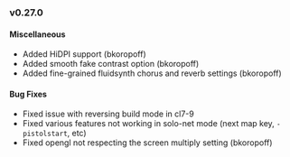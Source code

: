 ### v0.27.0

#### Miscellaneous
- Added HiDPI support (bkoropoff)
- Added smooth fake contrast option (bkoropoff)
- Added fine-grained fluidsynth chorus and reverb settings (bkoropoff)

#### Bug Fixes
- Fixed issue with reversing build mode in cl7-9
- Fixed various features not working in solo-net mode (next map key, `-pistolstart`, etc)
- Fixed opengl not respecting the screen multiply setting (bkoropoff)
